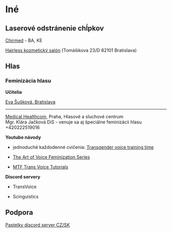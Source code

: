 # Iné

## Laserové odstránenie chĺpkov

[Chirmed](https://www.chirmedplus.sk/) - BA, KE

[Hairless kozmetický salón](https://www.hairless.sk/) (Tomášikova 23/D 82101 Bratislava) 

## Hlas

### Feminizácia hlasu

**Učitelia**

[Eva Šušková, Bratislava](https://queerslovakia.sk/text/pribeh/transrodovi-ludia-sa-za-hlas-zvyknu-ospravedlnovat-spevacka-ich-uci-najst-odvahu/)

* * *

[Medical Healthcom](https://www.hlasovecentrum.cz/), Praha, Hlasové a sluchové centrum  
Mgr. Klára Jačková DiS - venuje sa aj špeciálne feminizácii hlasu
+420222519016

**Youtube návody**

- jednoduché každodenné cvičenia: [Transgender voice training time](https://www.youtube.com/playlist?list=PLeeNHvyib3i-1u6QRW3IukFrVTJxJk733)

- [The Art of Voice Feminization Series](https://www.youtube.com/watch?v=BfCS01MkbIY&list=PLYJkVI7LLpknvBww07jnsxbz-_Lkynsry)

- [MTF Trans Voice Tutorials](https://youtube.com/playlist?list=PLkZ-3sMGEmDwlD5zNgEtWJwz8WDt6H8OZ&si=C_bF4fXPLnq9uYx8)

**Discord servery**

- TransVoice

- Scinguistics

## Podpora

[Pastelky discord server CZ/SK](https://disboard.org/server/977619549220388944)